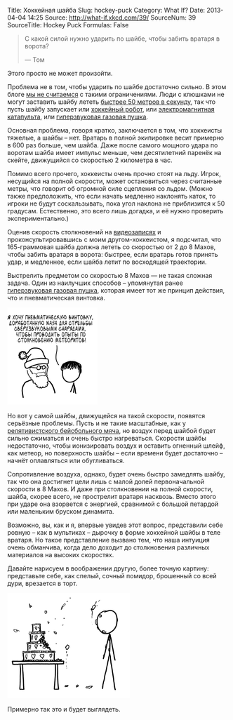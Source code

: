 Title: Хоккейная шайба
Slug: hockey-puck
Category: What If?
Date: 2013-04-04 14:25
Source: http://what-if.xkcd.com/39/
SourceNum: 39
SourceTitle: Hockey Puck
Formulas: False

> С какой силой нужно ударить по шайбе, чтобы забить вратаря в ворота?
>
> — Том

Этого просто не может произойти.

Проблема не в том, чтобы ударить по шайбе достаточно сильно. В этом блоге [мы не считаемся](/relativistic-baseball/) с такими ограничениями. Люди с клюшками не могут заставить шайбу лететь [быстрее 50 метров в секунду](http://sports.yahoo.com/blogs/nhl-puck-daddy/khl-alexander-ryazantsev-sets-world-record-hardest-shot-174131642.html), так что пусть шайбу запускает или [хоккейный робот](http://hockeyrobotics.com/), или [электромагнитная катапульта](http://www.psfc.mit.edu/~radovinsky/papers/32.pdf), или [гиперзвуковая газовая пушка](http://www.nasa.gov/centers/wstf/laboratories/hypervelocity/gasguns.html).

Основная проблема, говоря кратко, заключается в том, что хоккеисты тяжелые, а шайбы – нет. Вратарь в полной экипировке весит примерно в 600 раз больше, чем шайба. Даже после самого мощного удара по воротам шайба имеет импульс меньше, чем десятилетний паренёк на скейте, движущийся со скоростью 2 километра в час.

Помимо всего прочего, хоккеисты очень прочно стоят на льду. Игрок, несущийся на полной скорости, может остановиться через считанные метры, что говорит об огромной силе сцепления со льдом. (Можно также предположить, что если начать медленно наклонять каток, то игроки не будут соскальзывать, пока угол наклона не приблизится к 50 градусам. Естественно, это всего лишь догадка, и её нужно проверить экспериментально.)

Оценив скорость столкновений на [видеозаписях](http://www.youtube.com/watch?v=fWj6--Cf9QA) и проконсультировавшись с моим другом-хоккеистом, я подсчитал, что 165-граммовая шайба должна лететь со скоростью от 2 до 8 Махов, чтобы забить вратаря в ворота: быстрее, если вратарь готов принять удар, и медленнее, если шайба летит по восходящей траектории.

Выстрелить предметом со скоростью 8 Махов — не такая сложная задача. Один из наилучших способов – упомянутая ранее [гиперзвуковая газовая пушка](http://www.nasa.gov/centers/wstf/laboratories/hypervelocity/gasguns.html), которая имеет тот же принцип действия, что и пневматическая винтовка.

![](/uploads/039-hockey-puck/goalie_bb_gun_ru.png "И мир во всем мире, хотя, я думаю, после выполнения первого желания, выполнить это будет намного труднее.")

Но вот у самой шайбы, движущейся на такой скорости, появятся серьёзные проблемы. Пусть и не такие масштабные, как у [релятивистского бейсбольного мяча](/relativistic-baseball/), но воздух перед шайбой будет сильно сжиматься и очень быстро нагреваться. Скорости шайбы недостаточно, чтобы ионизировать воздух и оставить огненный шлейф, как метеор, но поверхность шайбы – если времени будет достаточно – начнёт оплавляться или обугливаться.

Сопротивление воздуха, однако, будет очень быстро замедлять шайбу, так что она достигнет цели лишь с малой долей первоначальной скорости в 8 Махов. И даже при столкновении на полной скорости, шайба, скорее всего, не прострелит вратаря насквозь. Вместо этого при ударе она взорвется с энергией, сравнимой с большой петардой или маленьким бруском динамита.

Возможно, вы, как и я, впервые увидев этот вопрос, представили себе ровную – как в мультиках – дырочку в форме хоккейной шайбы в теле вратаря. Но такое представление вызвано тем, что наша интуиция очень обманчива, когда дело доходит до столкновения различных материалов на высоких скоростях.

Давайте нарисуем в воображении другую, более точную картину: представьте себе, как спелый, сочный помидор, брошенный со всей дури, врезается в торт.

![](/uploads/039-hockey-puck/goalie_cake.png "…гол?")

Примерно так это и будет выглядеть.
